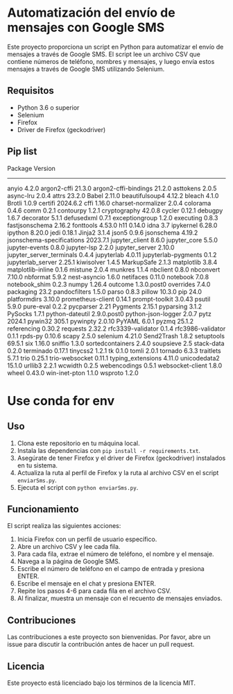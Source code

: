 # Automatización del envío de mensajes con Google SMS

Este proyecto proporciona un script en Python para automatizar el envío de mensajes a través de Google SMS. El script lee un archivo CSV que contiene números de teléfono, nombres y mensajes, y luego envía estos mensajes a través de Google SMS utilizando Selenium.

## Requisitos

- Python 3.6 o superior
- Selenium
- Firefox
- Driver de Firefox (geckodriver)

## Pip list

Package                   Version
------------------------- -----------
anyio                     4.2.0
argon2-cffi               21.3.0
argon2-cffi-bindings      21.2.0
asttokens                 2.0.5
async-lru                 2.0.4
attrs                     23.2.0
Babel                     2.11.0
beautifulsoup4            4.12.2
bleach                    4.1.0
Brotli                    1.0.9
certifi                   2024.6.2
cffi                      1.16.0
charset-normalizer        2.0.4
colorama                  0.4.6
comm                      0.2.1
contourpy                 1.2.1
cryptography              42.0.8
cycler                    0.12.1
debugpy                   1.6.7
decorator                 5.1.1
defusedxml                0.7.1
exceptiongroup            1.2.0
executing                 0.8.3
fastjsonschema            2.16.2
fonttools                 4.53.0
h11                       0.14.0
idna                      3.7
ipykernel                 6.28.0
ipython                   8.20.0
jedi                      0.18.1
Jinja2                    3.1.4
json5                     0.9.6
jsonschema                4.19.2
jsonschema-specifications 2023.7.1
jupyter_client            8.6.0
jupyter_core              5.5.0
jupyter-events            0.8.0
jupyter-lsp               2.2.0
jupyter_server            2.10.0
jupyter_server_terminals  0.4.4
jupyterlab                4.0.11
jupyterlab-pygments       0.1.2
jupyterlab_server         2.25.1
kiwisolver                1.4.5
MarkupSafe                2.1.3
matplotlib                3.8.4
matplotlib-inline         0.1.6
mistune                   2.0.4
munkres                   1.1.4
nbclient                  0.8.0
nbconvert                 7.10.0
nbformat                  5.9.2
nest-asyncio              1.6.0
netifaces                 0.11.0
notebook                  7.0.8
notebook_shim             0.2.3
numpy                     1.26.4
outcome                   1.3.0.post0
overrides                 7.4.0
packaging                 23.2
pandocfilters             1.5.0
parso                     0.8.3
pillow                    10.3.0
pip                       24.0
platformdirs              3.10.0
prometheus-client         0.14.1
prompt-toolkit            3.0.43
psutil                    5.9.0
pure-eval                 0.2.2
pycparser                 2.21
Pygments                  2.15.1
pyparsing                 3.1.2
PySocks                   1.7.1
python-dateutil           2.9.0.post0
python-json-logger        2.0.7
pytz                      2024.1
pywin32                   305.1
pywinpty                  2.0.10
PyYAML                    6.0.1
pyzmq                     25.1.2
referencing               0.30.2
requests                  2.32.2
rfc3339-validator         0.1.4
rfc3986-validator         0.1.1
rpds-py                   0.10.6
scapy                     2.5.0
selenium                  4.21.0
Send2Trash                1.8.2
setuptools                69.5.1
six                       1.16.0
sniffio                   1.3.0
sortedcontainers          2.4.0
soupsieve                 2.5
stack-data                0.2.0
terminado                 0.17.1
tinycss2                  1.2.1
tk                        0.1.0
tomli                     2.0.1
tornado                   6.3.3
traitlets                 5.7.1
trio                      0.25.1
trio-websocket            0.11.1
typing_extensions         4.11.0
unicodedata2              15.1.0
urllib3                   2.2.1
wcwidth                   0.2.5
webencodings              0.5.1
websocket-client          1.8.0
wheel                     0.43.0
win-inet-pton             1.1.0
wsproto                   1.2.0

# Use conda for env

## Uso

1. Clona este repositorio en tu máquina local.
2. Instala las dependencias con `pip install -r requirements.txt`.
3. Asegúrate de tener Firefox y el driver de Firefox (geckodriver) instalados en tu sistema.
4. Actualiza la ruta al perfil de Firefox y la ruta al archivo CSV en el script `enviarSms.py`.
5. Ejecuta el script con `python enviarSms.py`.

## Funcionamiento

El script realiza las siguientes acciones:

1. Inicia Firefox con un perfil de usuario específico.
2. Abre un archivo CSV y lee cada fila.
3. Para cada fila, extrae el número de teléfono, el nombre y el mensaje.
4. Navega a la página de Google SMS.
5. Escribe el número de teléfono en el campo de entrada y presiona ENTER.
6. Escribe el mensaje en el chat y presiona ENTER.
7. Repite los pasos 4-6 para cada fila en el archivo CSV.
8. Al finalizar, muestra un mensaje con el recuento de mensajes enviados.

## Contribuciones

Las contribuciones a este proyecto son bienvenidas. Por favor, abre un issue para discutir la contribución antes de hacer un pull request.

## Licencia

Este proyecto está licenciado bajo los términos de la licencia MIT.
